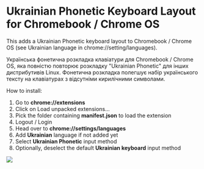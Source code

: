 # Ukrainian Phonetic Keyboard Layout for Chromebook / Chrome OS
This adds a Ukrainian Phonetic keyboard layout to Chromebook / Chrome OS (see Ukrainian language in chrome://setting/languages).

Українська фонетична розкладка клавіатури для Chromebook / Chrome OS, яка повністю повторює розкладку "Ukrainian Phonetic" для інших дистрибутивів Linux. Фонетична розкладка полегшує набір українського тексту на клавіатурах з відсутніми кирилічними символами.

How to install:
1. Go to **chrome://extensions**
2. Click on Load unpacked extensions...
3. Pick the folder containing **manifest.json** to load the extension
4. Logout / Login
5. Head over to **chrome://settings/languages**
6. Add **Ukrainian** language if not added yet
7. Select **Ukrainian Phonetic** input method
8. Optionally, deselect the default **Ukrainian keyboard** input method

![](https://i.imgur.com/j8wp6Va.png)
